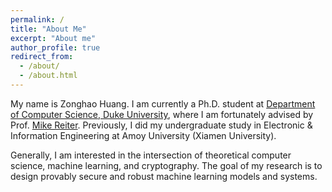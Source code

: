 ```yaml
---
permalink: /
title: "About Me"
excerpt: "About me"
author_profile: true
redirect_from: 
  - /about/
  - /about.html
---
```


My name is Zonghao Huang. I am currently a Ph.D. student at [Department of Computer Science, Duke University](https://www.cs.duke.edu/), where I am fortunately advised by Prof. [Mike Reiter](https://reitermk.github.io/). Previously, I did my undergraduate study in Electronic & Information Engineering at Amoy University (Xiamen University).

Generally, I am interested in the intersection of theoretical computer science, machine learning, and cryptography. The goal of my research is to design provably secure and robust machine learning models and systems.
